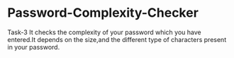 # Password-Complexity-Checker
Task-3
It checks the complexity of your password which you have entered.It depends on the size,and the different type of characters present in your password.
